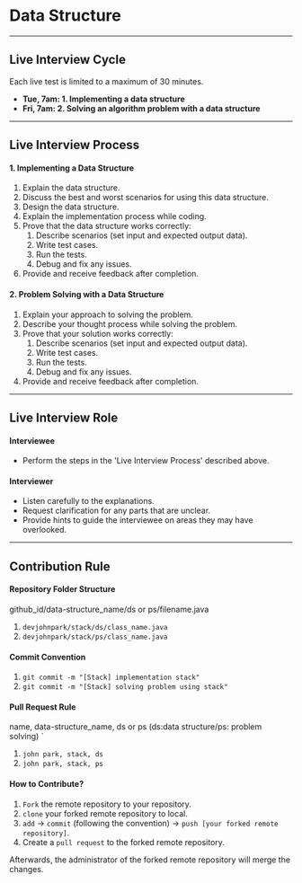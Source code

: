 # Data Structure
---
## Live Interview Cycle

Each live test is limited to a maximum of 30 minutes.
* **Tue, 7am: 1. Implementing a data structure**
* **Fri, 7am: 2. Solving an algorithm problem with a data structure**

---
## Live Interview Process
#### 1. Implementing a Data Structure

1. Explain the data structure.
2. Discuss the best and worst scenarios for using this data structure.
3. Design the data structure.
4. Explain the implementation process while coding.
5. Prove that the data structure works correctly:
	1. Describe scenarios (set input and expected output data).
	2. Write test cases.
	3. Run the tests.
	4. Debug and fix any issues.
6. Provide and receive feedback after completion.

#### 2. Problem Solving with a Data Structure

1. Explain your approach to solving the problem.
2. Describe your thought process while solving the problem.
3. Prove that your solution works correctly:
	1. Describe scenarios (set input and expected output data).
	2. Write test cases.
	3. Run the tests.
	4. Debug and fix any issues.
4. Provide and receive feedback after completion.

---
## Live Interview Role

#### Interviewee

* Perform the steps in the 'Live Interview Process' described above.

#### Interviewer

* Listen carefully to the explanations.
* Request clarification for any parts that are unclear.
* Provide hints to guide the interviewee on areas they may have overlooked.

---

## Contribution Rule

#### Repository Folder Structure 

github_id/data-structure_name/ds or ps/filename.java

1. `devjohnpark/stack/ds/class_name.java`
2. `devjohnpark/stack/ps/class_name.java`

#### Commit Convention

1. `git commit -m "[Stack] implementation stack"`
2. `git commit -m "[Stack] solving problem using stack"`

#### Pull Request Rule

name, data-structure_name, ds or ps (ds:data structure/ps: problem solving)
`
1. `john park, stack, ds`
2. `john park, stack, ps`


#### How to Contribute?

1. `Fork` the remote repository to your repository.
2. `clone` your forked remote repository to local.
3. `add` -> `commit` (following the convention) -> `push [your forked remote repository]`.
4. Create a `pull request` to the forked remote repository.

Afterwards, the administrator of the forked remote repository will merge the changes.
